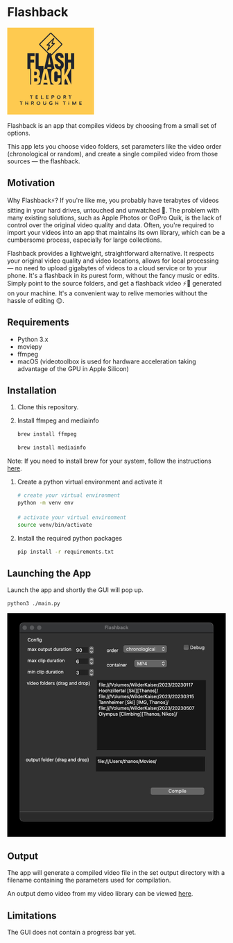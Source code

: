 # Flashback
<img src="assets/logo.jpg" width="200" height="200">

Flashback is an app that compiles videos by choosing from a small set of options.  

This app lets you choose video folders, set parameters like the video order (chronological or random), and create a single compiled video from those sources — the flashback.

## Motivation

Why Flashback⚡️? If you're like me, you probably have terabytes of videos sitting in your hard drives,
untouched and unwatched 🫠. The problem with many existing solutions, such as Apple Photos or GoPro Quik, 
is the lack of control over the original video quality and data. Often, you're required to import your videos into an 
app that maintains its own library, which can be a cumbersome process, especially for large collections.

Flashback provides a lightweight, straightforward alternative. It respects your original video quality and video locations, allows for 
local processing — no need to upload gigabytes of videos to a cloud service or to your phone. It's a flashback in its 
purest form, without the fancy music or edits. Simply point to the source folders, and get a flashback 
video ⚡️🎥 generated on your machine. It's a convenient way to relive memories without the hassle of editing 😌.

## Requirements

- Python 3.x
- moviepy
- ffmpeg
- macOS (videotoolbox is used for hardware acceleration taking advantage of the GPU in Apple Silicon)

## Installation

1. Clone this repository.
1. Install ffmpeg and mediainfo

   ```bash
   brew install ffmpeg
   ```

   ```bash
   brew install mediainfo
   ```

Note: If you need to install brew for your system, follow the instructions [here](https://brew.sh/).

1. Create a python virtual environment and activate it

   ```bash
   # create your virtual environment
   python -m venv env

   # activate your virtual environment
   source venv/bin/activate
   ```

1. Install the required python packages

   ```bash
   pip install -r requirements.txt
   ```


## Launching the App

Launch the app and shortly the GUI will pop up.

```bash
python3 ./main.py
```
![gui](assets/gui.jpg)

## Output

The app will generate a compiled video file in the set output directory with a filename containing the parameters used for compilation.

An output demo video from my video library can be viewed [here](https://youtu.be/sXir-y6wN8w?si=oZlH9bHf8ul1oySs). 

## Limitations

The GUI does not contain a progress bar yet.